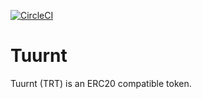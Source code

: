 [![CircleCI](https://circleci.com/gh/SecureBlocks/Tuurnt/tree/master.svg?style=svg&circle-token=89cfe548603b386b52428d71bec635a13989b437)](https://circleci.com/gh/SecureBlocks/Tuurnt/tree/master)

# Tuurnt
Tuurnt (TRT) is an ERC20 compatible token.
